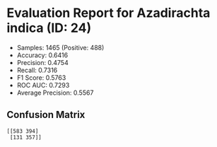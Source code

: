 # Evaluation Report for Azadirachta indica (ID: 24)
- Samples: 1465 (Positive: 488)
- Accuracy: 0.6416
- Precision: 0.4754
- Recall: 0.7316
- F1 Score: 0.5763
- ROC AUC: 0.7293
- Average Precision: 0.5567

## Confusion Matrix
```
[[583 394]
 [131 357]]
```